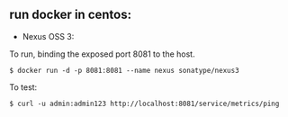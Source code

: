 ## run docker in centos:
- Nexus OSS 3:

To run, binding the exposed port 8081 to the host.
```
$ docker run -d -p 8081:8081 --name nexus sonatype/nexus3
```
To test:
```
$ curl -u admin:admin123 http://localhost:8081/service/metrics/ping
```
